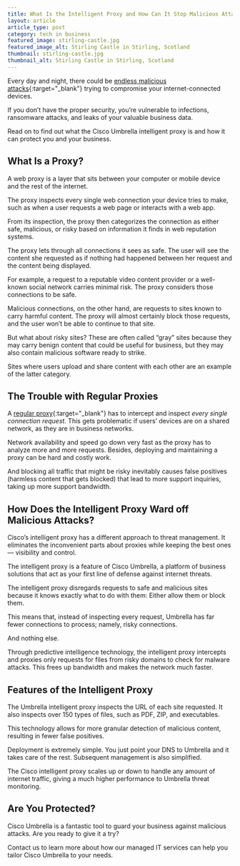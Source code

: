 ```yaml
---
title: What Is the Intelligent Proxy and How Can It Stop Malicious Attacks?
layout: article
article_type: post
category: tech in business
featured_image: stirling-castle.jpg
featured_image_alt: Stirling Castle in Stirling, Scotland
thumbnail: stirling-castle.jpg
thumbnail_alt: Stirling Castle in Stirling, Scotland
---
```


Every day and night, there could be [endless malicious attacks](https://www.nsi1.com/blog/mitigating-the-second-biggest-threat-web){:target="_blank"} trying to compromise your internet-connected devices.

If you don’t have the proper security, you’re vulnerable to infections, ransomware attacks, and leaks of your valuable business data.

Read on to find out what the Cisco Umbrella intelligent proxy is and how it can protect you and your business.

## What Is a Proxy?

A web proxy is a layer that sits between your computer or mobile device and the rest of the internet.

The proxy inspects every single web connection your device tries to make, such as when a user requests a web page or interacts with a web app.

From its inspection, the proxy then categorizes the connection as either safe, malicious, or risky based on information it finds in web reputation systems.

The proxy lets through all connections it sees as safe. The user will see the content she requested as if nothing had happened between her request and the content being displayed.

For example, a request to a reputable video content provider or a well-known social network carries minimal risk. The proxy considers those connections to be safe.

Malicious connections, on the other hand, are requests to sites known to carry harmful content. The proxy will almost certainly block those requests, and the user won’t be able to continue to that site.

But what about risky sites? These are often called “gray” sites because they may carry benign content that could be useful for business, but they may also contain malicious software ready to strike.

Sites where users upload and share content with each other are an example of the latter category.

## The Trouble with Regular Proxies

A [regular proxy](https://www.varonis.com/blog/what-is-a-proxy-server/#:~:text=A%20proxy%20server%20acts%20as%20a%20gateway%20between%20you%20and%20the%20internet.&text=Proxy%20servers%20act%20as%20a,out%20in%20the%20wild%20internet.){:target="_blank"} has to intercept and inspect _every single connection request._ This gets problematic if users’ devices are on a shared network, as they are in business networks.

Network availability and speed go down very fast as the proxy has to analyze more and more requests. Besides, deploying and maintaining a proxy can be hard and costly work.

And blocking all traffic that might be risky inevitably causes false positives (harmless content that gets blocked) that lead to more support inquiries, taking up more support bandwidth.

## How Does the Intelligent Proxy Ward off Malicious Attacks?

Cisco’s intelligent proxy has a different approach to threat management. It eliminates the inconvenient parts about proxies while keeping the best ones — visibility and control.

The intelligent proxy is a feature of Cisco Umbrella, a platform of business solutions that act as your first line of defense against internet threats.

The intelligent proxy disregards requests to safe and malicious sites because it knows exactly what to do with them: Either allow them or block them.

This means that, instead of inspecting every request, Umbrella has far fewer connections to process; namely, risky connections.

And nothing else.

Through predictive intelligence technology, the intelligent proxy intercepts and proxies only requests for files from risky domains to check for malware attacks. This frees up bandwidth and makes the network much faster.

## Features of the Intelligent Proxy

The Umbrella intelligent proxy inspects the URL of each site requested. It also inspects over 150 types of files, such as PDF, ZIP, and executables.

This technology allows for more granular detection of malicious content, resulting in fewer false positives.

Deployment is extremely simple. You just point your DNS to Umbrella and it takes care of the rest. Subsequent management is also simplified.

The Cisco intelligent proxy scales up or down to handle any amount of internet traffic, giving a much higher performance to Umbrella threat monitoring.

## Are You Protected?

Cisco Umbrella is a fantastic tool to guard your business against malicious attacks. Are you ready to give it a try?

Contact us to learn more about how our managed IT services can help you tailor Cisco Umbrella to your needs.
